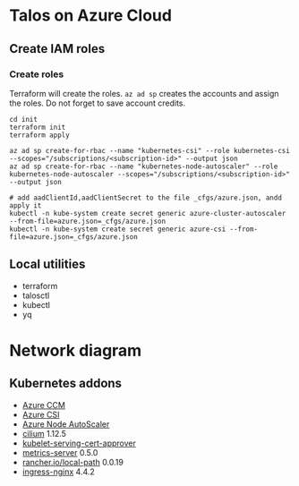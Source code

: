 # Talos on Azure Cloud

## Create IAM roles

### Create roles

Terraform will create the roles.
```az ad sp``` creates the accounts and assign the roles.
Do not forget to save account credits.

```shell
cd init
terraform init
terraform apply

az ad sp create-for-rbac --name "kubernetes-csi" --role kubernetes-csi --scopes="/subscriptions/<subscription-id>" --output json
az ad sp create-for-rbac --name "kubernetes-node-autoscaler" --role kubernetes-node-autoscaler --scopes="/subscriptions/<subscription-id>" --output json

# add aadClientId,aadClientSecret to the file _cfgs/azure.json, andd apply it
kubectl -n kube-system create secret generic azure-cluster-autoscaler --from-file=azure.json=_cfgs/azure.json
kubectl -n kube-system create secret generic azure-csi --from-file=azure.json=_cfgs/azure.json
```

## Local utilities

* terraform
* talosctl
* kubectl
* yq

# Network diagram


## Kubernetes addons

* [Azure CCM](https://github.com/kubernetes-sigs/cloud-provider-azure)
* [Azure CSI](https://github.com/kubernetes-sigs/azuredisk-csi-driver)
* [Azure Node AutoScaler](https://github.com/kubernetes/autoscaler/blob/master/cluster-autoscaler/cloudprovider/azure/README.md)
* [cilium](https://github.com/cilium/cilium) 1.12.5
* [kubelet-serving-cert-approver](https://github.com/alex1989hu/kubelet-serving-cert-approver)
* [metrics-server](https://github.com/kubernetes-sigs/metrics-server) 0.5.0
* [rancher.io/local-path](https://github.com/rancher/local-path-provisioner) 0.0.19
* [ingress-nginx](https://kubernetes.github.io/ingress-nginx/) 4.4.2
